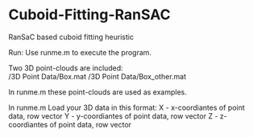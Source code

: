 # Cuboid-Fitting-RanSAC
RanSaC based cuboid fitting heuristic

Run:
  Use runme.m to execute the program.

  Two 3D point-clouds are included:       
    /3D Point Data/Box.mat
    /3D Point Data/Box_other.mat
    
  In runme.m these point-clouds are used as examples.
  
  In runme.m Load your 3D data in this format:
    X - x-coordiantes of point data, row vector
    Y - y-coordiantes of point data, row vector
    Z - z-coordiantes of point data, row vector 
  
